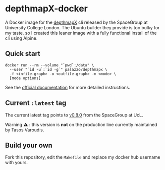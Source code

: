 # depthmapX-docker

A Docker image for the [depthmapX](https://github.com/SpaceGroupUCL/depthmapX/) cli released by the SpaceGroup at University College London. The Ubuntu builder they provide is too bulky for my taste, so I created this leaner image with a fully functional install of the cli using Alpine.

## Quick start

```
docker run --rm --volume "`pwd`:/data" \
  --user "`id -u`:`id -g`" palazzo/depthmapx \
  -f <infile.graph> -o <outfile.graph> -m <mode> \
  [mode options]
```

See the [official documentation](https://github.com/SpaceGroupUCL/depthmapX/blob/master/docs/commandline.md) for more detailed instructions.

## Current `:latest` tag

The current latest tag points to [v0.8.0](https://github.com/SpaceGroupUCL/depthmapX/releases/tag/v0.8.0) from the SpaceGroup at UcL.

Warning :warning: : this version is **not** on the production line
currently maintained by Tasos Varoudis.

## Build your own

Fork this repository, edit the `Makefile` and replace my docker hub
username with yours.

